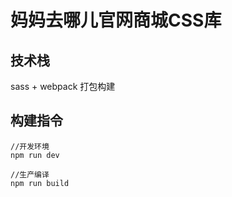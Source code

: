 # 妈妈去哪儿官网商城CSS库


## 技术栈

sass + webpack 打包构建


## 构建指令

    //开发环境
    npm run dev
    
    //生产编译
    npm run build